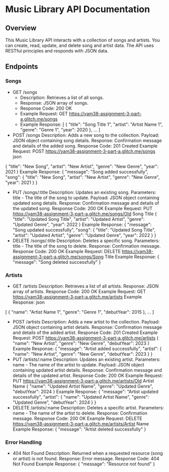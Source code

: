 Music Library API Documentation
===============================
## Overview
This Music Library API interacts with a collection of songs and artists. You can create, read, update, and delete song and artist data. The API uses RESTful principles and responds with JSON data.

## Endpoints
### Songs
- GET /songs
  - Description: Retrieves a list of all songs.
  - Response: JSON array of songs.
  - Response Code: 200 OK
  - Example Request: GET  https://yam38-assignment-3-part-a.glitch.me/songs
  - Example Response:
  [
    {
      "title": "Song Title 1",
      "artist": "Artist Name 1",
      "genre": "Genre 1",
      "year": 2020
    },
    ...
  ]
- POST /songs
Description: Adds a new song to the collection.
Payload: JSON object containing song details.
Response: Confirmation message and details of the added song.
Response Code: 201 Created
Example Request: POST  https://yam38-assignment-3-part-a.glitch.me/songs
json
 
{
  "title": "New Song",
  "artist": "New Artist",
  "genre": "New Genre",
  "year": 2021
}
Example Response:
{
  "message": "Song added successfully",
  "song": {
    "title": "New Song",
    "artist": "New Artist",
    "genre": "New Genre",
    "year": 2021
  }
}
- PUT /songs/:title
Description: Updates an existing song.
Parameters: title - The title of the song to update.
Payload: JSON object containing updated song details.
Response: Confirmation message and details of the updated song.
Response Code: 200 OK
Example Request: PUT  https://yam38-assignment-3-part-a.glitch.me/songs/Old Song Title
{
  "title": "Updated Song Title",
  "artist": "Updated Artist",
  "genre": "Updated Genre",
  "year": 2022
}
Example Response:
{
  "message": "Song updated successfully",
  "song": {
    "title": "Updated Song Title",
    "artist": "Updated Artist",
    "genre": "Updated Genre",
    "year": 2022
  }
}
- DELETE /songs/:title
Description: Deletes a specific song.
Parameters: title - The title of the song to delete.
Response: Confirmation message.
Response Code: 200 OK
Example Request: DELETE  https://yam38-assignment-3-part-a.glitch.me/songs/Song Title
Example Response:
{
  "message": "Song deleted successfully"
}

### Artists
- GET /artists
Description: Retrieves a list of all artists.
Response: JSON array of artists.
Response Code: 200 OK
Example Request: GET  https://yam38-assignment-3-part-a.glitch.me/artists
Example Response:
json
 
[
  {
    "name": "Artist Name 1",
    "genre": "Genre 1",
    "debutYear": 2015
  },
  ...
]
- POST /artists
Description: Adds a new artist to the collection.
Payload: JSON object containing artist details.
Response: Confirmation message and details of the added artist.
Response Code: 201 Created
Example Request: POST  https://yam38-assignment-3-part-a.glitch.me/artists
{
  "name": "New Artist",
  "genre": "New Genre",
  "debutYear": 2023
}
Example Response:
{
  "message": "Artist added successfully",
  "artist": {
    "name": "New Artist",
    "genre": "New Genre",
    "debutYear": 2023
  }
}
- PUT /artists/:name
Description: Updates an existing artist.
Parameters: name - The name of the artist to update.
Payload: JSON object containing updated artist details.
Response: Confirmation message and details of the updated artist.
Response Code: 200 OK
Example Request: PUT  https://yam38-assignment-3-part-a.glitch.me/artists/Old Artist Name
{
  "name": "Updated Artist Name",
  "genre": "Updated Genre",
  "debutYear": 2024
}
Example Response:
{
  "message": "Artist updated successfully",
  "artist": {
    "name": "Updated Artist Name",
    "genre": "Updated Genre",
    "debutYear": 2024
  }
}
- DELETE /artists/:name
Description: Deletes a specific artist.
Parameters: name - The name of the artist to delete.
Response: Confirmation message.
Response Code: 200 OK
Example Request: DELETE  https://yam38-assignment-3-part-a.glitch.me/artists/Artist Name
Example Response:
{
  "message": "Artist deleted successfully"
}
### Error Handling
- 404 Not Found
Description: Returned when a requested resource (song or artist) is not found.
Response: Error message.
Response Code: 404 Not Found
Example Response:
{
  "message": "Resource not found"
}